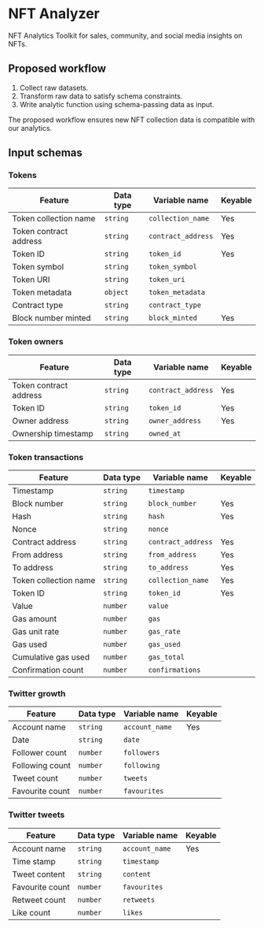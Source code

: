 # NFT Analyzer

NFT Analytics Toolkit for sales, community, and social media insights on NFTs.

## Proposed workflow

1. Collect raw datasets.
2. Transform raw data to satisfy schema constraints.
3. Write analytic function using schema-passing data as input.

The proposed workflow ensures new NFT collection data is compatible with our analytics.

## Input schemas

### Tokens

| Feature                | Data type | Variable name      | Keyable |
| ---------------------- | --------- | ------------------ | ------- |
| Token collection name  | `string`  | `collection_name`  | Yes     |
| Token contract address | `string`  | `contract_address` | Yes     |
| Token ID               | `string`  | `token_id`         | Yes     |
| Token symbol           | `string`  | `token_symbol`     |         |
| Token URI              | `string`  | `token_uri`        |         |
| Token metadata         | `object`  | `token_metadata`   |         |
| Contract type          | `string`  | `contract_type`    |         |
| Block number minted    | `string`  | `block_minted`     | Yes     |

### Token owners

| Feature                | Data type | Variable name      | Keyable |
| -------------------    | --------- | ------------------ | ------- |
| Token contract address | `string`  | `contract_address` | Yes     |
| Token ID               | `string`  | `token_id`         | Yes     |
| Owner address          | `string`  | `owner_address`    | Yes     |
| Ownership timestamp    | `string`  | `owned_at`         |         |

### Token transactions

| Feature               | Data type | Variable name      | Keyable |
| --------------------- | --------- | ------------------ | ------- |
| Timestamp             | `string`  | `timestamp`        |         |
| Block number          | `string`  | `block_number`     | Yes     |
| Hash                  | `string`  | `hash`             | Yes     |
| Nonce                 | `string`  | `nonce`            |         |
| Contract address      | `string`  | `contract_address` | Yes     |
| From address          | `string`  | `from_address`     | Yes     |
| To address            | `string`  | `to_address`       | Yes     |
| Token collection name | `string`  | `collection_name`  | Yes     |
| Token ID              | `string`  | `token_id`         | Yes     |
| Value                 | `number`  | `value`            |         |
| Gas amount            | `number`  | `gas`              |         |
| Gas unit rate         | `number`  | `gas_rate`         |         |
| Gas used              | `number`  | `gas_used`         |         |
| Cumulative gas used   | `number`  | `gas_total`        |         |
| Confirmation count    | `number`  | `confirmations`    |         |

### Twitter growth

| Feature         | Data type  | Variable name  | Keyable |
| --------------- | ---------- | -------------- | ------- |
| Account name    | `string`   | `account_name` | Yes     |
| Date            | `string`   | `date`         |         |
| Follower count  | `number`   | `followers`    |         |
| Following count | `number`   | `following`    |         |
| Tweet count     | `number`   | `tweets`       |         |
| Favourite count | `number`   | `favourites`   |         |

### Twitter tweets

| Feature         | Data type  | Variable name  | Keyable |
| --------------- | ---------- | -------------- | ------- |
| Account name    | `string`   | `account_name` | Yes     |
| Time stamp      | `string`   | `timestamp`    |         |
| Tweet content   | `string`   | `content`      |         |
| Favourite count | `number`   | `favourites`   |         |
| Retweet count   | `number`   | `retweets`     |         |
| Like count      | `number`   | `likes`        |         |
